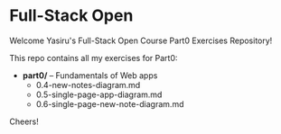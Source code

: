 # Full-Stack Open

Welcome Yasiru's Full-Stack Open Course Part0 Exercises Repository!  

This repo contains all my exercises for Part0:

- **part0/** – Fundamentals of Web apps
	- 0.4-new-notes-diagram.md
	- 0.5-single-page-app-diagram.md
	- 0.6-single-page-new-note-diagram.md

 
Cheers!

